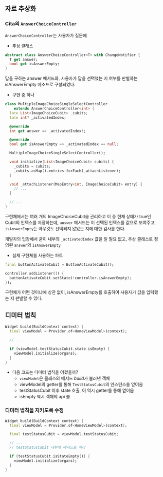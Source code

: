 ## 자료 추상화

### Cita의 `AnswerChoiceController`

`AnswerChoiceController`는 사용자가 질문에 

* 추상 클래스
```dart
abstract class AnswerChoiceController<T> with ChangeNotifier {
  T get answer;
  bool get isAnswerEmpty;
}
```

답을 구하는 answer 메서드와, 사용자가 답을 선택했는 지 여부를 판별하는 isAnswerEmpty 메소드로 구성되었다.

* 구현 중 하나
```dart
class MultipleImageChoiceSingleSelectController
    extends AnswerChoiceController<int> {
  late List<ImageChoiceCubit> _cubits;
  late int? _activatedIndex;

  @override
  int get answer => _activatedIndex!;

  @override
  bool get isAnswerEmpty => _activatedIndex == null;

  MultipleImageChoiceSingleSelectController();

  void initialize(List<ImageChoiceCubit> cubits) {
    _cubits = cubits;
    _cubits.asMap().entries.forEach(_attachListener);
  }

  void _attachListener(MapEntry<int, ImageChoiceCubit> entry) {
    // ...
  }

  // ...
}
```

구현체에서는 여러 개의 ImageChoiceCubit을 관리하고 이 중 현재 상태가 true인 Cubit의 인덱스를 저장하는데, `answer` 메서드는 이 선택된 인덱스를 값으로 보여주고, `isAnswerEmpty`는 아무것도 선택되지 않았는 지에 대한 검사를 한다.

개발자의 입장에서 굳이 내부의 `_activatedIndex` 값을 알 필요 없고, 추상 클래스로 정의된 `answer`와 `isAnswerEmpty`

* 실제 구현체를 사용하는 파트
```dart
final buttonActivateCubit = ButtonActivateCubit();

controller.addListener(() {
  buttonActivateCubit.setState(!controller.isAnswerEmpty);
});
```

구현체가 어떤 것이냐에 상관 없이, isAnswerEmpty를 호출하여 사용자가 값을 입력했는 지 판별할 수 있다. 

## 디미터 법칙

```dart
Widget build(BuildContext context) {
  final viewModel = Provider.of<HomeViewModel>(context);

  // ...

  if (viewModel.testStatusCubit.state.isEmpty) {
    viewModel.initialize(organs);
  }
}
```

* 다음 코드는 디미터 법칙을 어겼을까?
  * `viewModel`은 클래스의 메서드 $build$가 불러낸 객체
  * viewModel의 getter를 통해 `TestStatusCubit`의 인스턴스를 얻어옴
  * testStatusCubit 이후 state 호출, 이 역시 getter를 통해 얻어옴
  * isEmpty 역시 객체의 api 콜

### 디미터 법칙을 지키도록 수정
```dart
Widget build(BuildContext context) {
  final viewModel = Provider.of<HomeViewModel>(context);

  final testStatusCubit = viewModel.testStatusCubit;

  // ...
  // testStatusCubit 내부에 메서드로 처리

  if (testStatusCubit.isStateEmpty()) {
    viewModel.initialize(organs);
  }
}
```